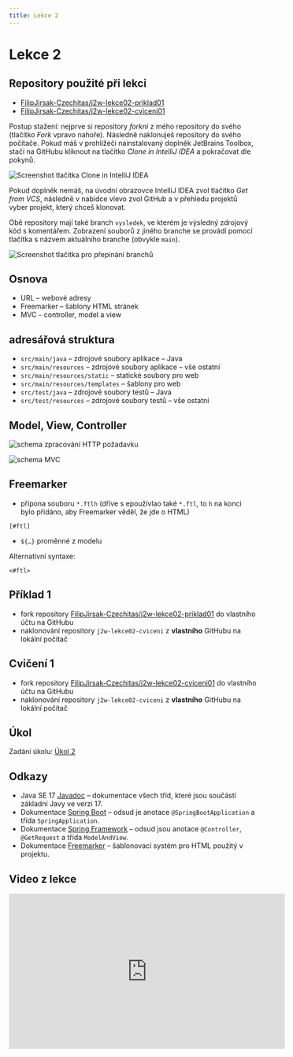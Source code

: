 ```yaml
---
title: Lekce 2
---
```


# Lekce 2

## Repository použité při lekci

* [FilipJirsak-Czechitas/j2w-lekce02-priklad01](https://github.com/FilipJirsak-Czechitas/j2w-lekce02-priklad01)
* [FilipJirsak-Czechitas/j2w-lekce02-cviceni01](https://github.com/FilipJirsak-Czechitas/j2w-lekce02-cviceni01)

Postup stažení: nejprve si repository *forkni* z mého repository do svého (tlačítko *Fork* vpravo nahoře). Následně naklonuješ repository do svého počítače.
Pokud máš v prohlížeči nainstalovaný doplněk JetBrains Toolbox, stačí na GitHubu kliknout na tlačítko *Clone in IntelliJ IDEA* a pokračovat dle pokynů.

![Screenshot tlačítka Clone in IntelliJ IDEA](img/lekce-2/GitHub-Toolbox.png)

Pokud doplněk nemáš, na úvodní obrazovce IntelliJ IDEA zvol tlačítko *Get from VCS*, následně v nabídce vlevo zvol GitHub a v přehledu projektů vyber projekt,
který chceš klonovat.

Obě repository mají také branch `vysledek`, ve kterém je výsledný zdrojový kód s komentářem. Zobrazení souborů z jiného branche se provádí pomocí tlačítka s
názvem aktuálního branche (obvykle `main`).

![Screenshot tlačítka pro přepínání branchů](img/lekce-2/GitHub-branch-selector.gif)

## Osnova

* URL – webové adresy
* Freemarker – šablony HTML stránek
* MVC – controller, model a view

## adresářová struktura

* `src/main/java` – zdrojové soubory aplikace – Java
* `src/main/resources` – zdrojové soubory aplikace – vše ostatní
* `src/main/resources/static` – statické soubory pro web
* `src/main/resources/templates` – šablony pro web
* `src/test/java` – zdrojové soubory testů – Java
* `src/test/resources` – zdrojové soubory testů – vše ostatní

## Model, View, Controller

![schema zpracování HTTP požadavku](img/lekce-2/controller.png)

![schema MVC](img/lekce-2/MVC.png)

## Freemarker
* přípona souboru `*.ftlh` (dříve s epoužívlao také `*.ftl`, to `h` na konci bylo přidáno, aby Freemarker věděl, že jde o HTML)

```ftl
[#ftl]
```

* `${…}` proměnné z modelu

Alternativní syntaxe:

```ftl
<#ftl>
```

## Příklad 1

- fork repository [FilipJirsak-Czechitas/j2w-lekce02-priklad01](https://github.com/FilipJirsak-Czechitas/j2w-lekce02-priklad01) do vlastního účtu na GitHubu
- naklonování repository `j2w-lekce02-cviceni` z **vlastního** GitHubu na lokální počítač

## Cvičení 1

- fork repository [FilipJirsak-Czechitas/j2w-lekce02-cviceni01](https://github.com/FilipJirsak-Czechitas/j2w-lekce02-cviceni01) do vlastního účtu na GitHubu
- naklonování repository `j2w-lekce02-cviceni` z **vlastního** GitHubu na lokální počítač

## Úkol

Zadání úkolu: [Úkol 2](lekce-2-ukol-2.html)

## Odkazy

* Java SE 17 [Javadoc](https://docs.oracle.com/en/java/javase/17/docs/api/java.base/) – dokumentace všech tříd, které jsou součástí základní Javy ve verzi 17.
* Dokumentace [Spring Boot](https://spring.io/projects/spring-boot#learn) – odsud je anotace `@SpringBootApplication` a třída `SpringApplication`.
* Dokumentace [Spring Framework](https://spring.io/projects/spring-framework#learn) – odsud jsou anotace `@Controller`, `@GetRequest` a třída `ModelAndView`.
* Dokumentace [Freemarker](https://freemarker.apache.org/docs/index.html) – šablonovací systém pro HTML použitý v projektu.

## Video z lekce

<iframe width="560" height="315" src="https://www.youtube.com/embed/3xE_5ZjyTFk" title="YouTube video player" frameborder="0" allow="accelerometer; autoplay; clipboard-write; encrypted-media; gyroscope; picture-in-picture" allowfullscreen></iframe>
